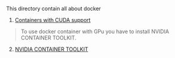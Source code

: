 This directory contain all about docker

1.  [Containers with CUDA support](https://lpryszcz.medium.com/containers-with-cuda-support-5467f393649f)

> To use docker container with GPu you have to install NVIDIA CONTAINER TOOLKIT.
 
2. [NVIDIA CONTAINER TOOLKIT](https://docs.nvidia.com/datacenter/cloud-native/container-toolkit/install-guide.html)
